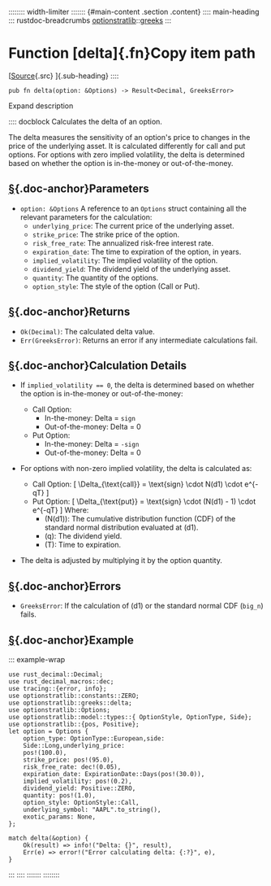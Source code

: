 :::::::: width-limiter
::::::: {#main-content .section .content}
:::: main-heading
::: rustdoc-breadcrumbs
[optionstratlib](../index.html)::[greeks](index.html)
:::

# Function [delta]{.fn}Copy item path

[[Source](../../src/optionstratlib/greeks/equations.rs.html#320-406){.src}
]{.sub-heading}
::::

``` {.rust .item-decl}
pub fn delta(option: &Options) -> Result<Decimal, GreeksError>
```

Expand description

:::: docblock
Calculates the delta of an option.

The delta measures the sensitivity of an option's price to changes in
the price of the underlying asset. It is calculated differently for call
and put options. For options with zero implied volatility, the delta is
determined based on whether the option is in-the-money or
out-of-the-money.

## [§](#parameters){.doc-anchor}Parameters

- `option: &Options` A reference to an `Options` struct containing all
  the relevant parameters for the calculation:
  - `underlying_price`: The current price of the underlying asset.
  - `strike_price`: The strike price of the option.
  - `risk_free_rate`: The annualized risk-free interest rate.
  - `expiration_date`: The time to expiration of the option, in years.
  - `implied_volatility`: The implied volatility of the option.
  - `dividend_yield`: The dividend yield of the underlying asset.
  - `quantity`: The quantity of the options.
  - `option_style`: The style of the option (Call or Put).

## [§](#returns){.doc-anchor}Returns

- `Ok(Decimal)`: The calculated delta value.
- `Err(GreeksError)`: Returns an error if any intermediate calculations
  fail.

## [§](#calculation-details){.doc-anchor}Calculation Details

- If `implied_volatility == 0`, the delta is determined based on whether
  the option is in-the-money or out-of-the-money:

  - Call Option:
    - In-the-money: Delta = `sign`
    - Out-of-the-money: Delta = 0
  - Put Option:
    - In-the-money: Delta = `-sign`
    - Out-of-the-money: Delta = 0

- For options with non-zero implied volatility, the delta is calculated
  as:

  - Call Option: \[ \\Delta\_{\\text{call}} = \\text{sign} \\cdot N(d1)
    \\cdot e\^{-qT} \]
  - Put Option: \[ \\Delta\_{\\text{put}} = \\text{sign} \\cdot
    (N(d1) - 1) \\cdot e\^{-qT} \] Where:
    - (N(d1)): The cumulative distribution function (CDF) of the
      standard normal distribution evaluated at (d1).
    - (q): The dividend yield.
    - (T): Time to expiration.

- The delta is adjusted by multiplying it by the option quantity.

## [§](#errors){.doc-anchor}Errors

- `GreeksError`: If the calculation of (d1) or the standard normal CDF
  (`big_n`) fails.

## [§](#example){.doc-anchor}Example

::: example-wrap
``` {.rust .rust-example-rendered}
use rust_decimal::Decimal;
use rust_decimal_macros::dec;
use tracing::{error, info};
use optionstratlib::constants::ZERO;
use optionstratlib::greeks::delta;
use optionstratlib::Options;
use optionstratlib::model::types::{ OptionStyle, OptionType, Side};
use optionstratlib::{pos, Positive};
let option = Options {
    option_type: OptionType::European,side:
    Side::Long,underlying_price:
    pos!(100.0),
    strike_price: pos!(95.0),
    risk_free_rate: dec!(0.05),
    expiration_date: ExpirationDate::Days(pos!(30.0)),
    implied_volatility: pos!(0.2),
    dividend_yield: Positive::ZERO,
    quantity: pos!(1.0),
    option_style: OptionStyle::Call,
    underlying_symbol: "AAPL".to_string(),
    exotic_params: None,
};

match delta(&option) {
    Ok(result) => info!("Delta: {}", result),
    Err(e) => error!("Error calculating delta: {:?}", e),
}
```
:::
::::
:::::::
::::::::
